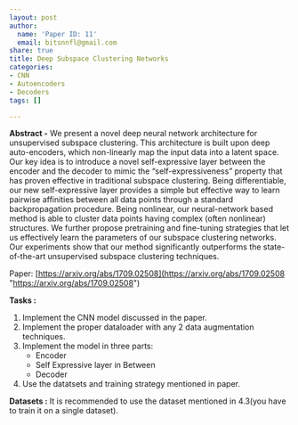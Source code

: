 ```yaml
---
layout: post
author:
  name: 'Paper ID: 11'
  email: bitsnnfl@gmail.com
share: true
title: Deep Subspace Clustering Networks
categories:
- CNN
- Autoencoders
- Decoders
tags: []

---
```

**Abstract -** We present a novel deep neural network architecture for unsupervised subspace clustering. This architecture is built upon deep auto-encoders, which non-linearly map the input data into a latent space. Our key idea is to introduce a novel self-expressive layer between the encoder and the decoder to mimic the “self-expressiveness” property that has proven effective in traditional subspace clustering. Being differentiable, our new self-expressive layer provides a simple but effective way to learn pairwise affinities between all data points through a standard backpropagation procedure. Being nonlinear, our neural-network based method is able to cluster data points having complex (often nonlinear) structures. We further propose pretraining and fine-tuning strategies that let us effectively learn the parameters of our subspace clustering networks. Our experiments show that our method significantly outperforms the state-of-the-art unsupervised subspace clustering techniques.

Paper: [https://arxiv.org/abs/1709.02508](https://arxiv.org/abs/1709.02508 "https://arxiv.org/abs/1709.02508")

**Tasks :** 

1. Implement the CNN model discussed in the paper.
2. Implement the proper dataloader with any 2 data augmentation techniques.
3. Implement the model in three parts:
   * Encoder
   * Self Expressive layer in Between
   * Decoder
4. Use the datatsets and training strategy mentioned in paper.

**Datasets :** It is recommended to use the dataset mentioned in 4.3(you have to train it on a single dataset).